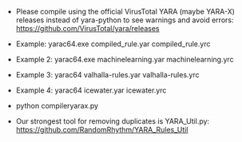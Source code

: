 - Please compile using the official VirusTotal YARA (maybe YARA-X) releases instead of yara-python to see warnings and avoid errors: https://github.com/VirusTotal/yara/releases
- Example: yarac64.exe compiled_rule.yar compiled_rule.yrc
- Example 2: yarac64.exe machinelearning.yar machinelearning.yrc
- Example 3: yarac64 valhalla-rules.yar valhalla-rules.yrc
- Example 4: yarac64 icewater.yar icewater.yrc
- python compileryarax.py

- Our strongest tool for removing duplicates is YARA_Util.py: https://github.com/RandomRhythm/YARA_Rules_Util